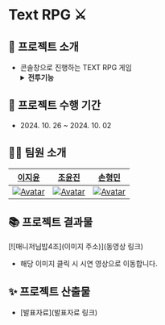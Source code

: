 # Text RPG ⚔️

## 📌 프로젝트 소개

- 콘솔창으로 진행하는 TEXT RPG 게임
  <details>
  <summary><b>전투기능</b></summary>
  <div markdown="1">
    <ul>
       <li>공격기</li>
      <img src="./docs/주요_기능/포토스팟_콜렉션/1.gif" width=70%>
      <img src="./docs/주요_기능/포토스팟_콜렉션/2.gif" width=70%>
      <li>스킬</li>
      <img src="./docs/주요_기능/포토스팟_콜렉션/3.gif" width=70%>
      <li>포션사용</li>
      <img src="./docs/주요_기능/포토스팟_콜렉션/4.gif" width=70%>
      <li>도망치기</li>
      <img src="./docs/주요_기능/포토스팟_콜렉션/5.gif" width=70%>
      <li>승리/패배</li>
    </ul>
  </div>
  <details>
  <summary><b>전투기능</b></summary>
  <div markdown="1">
    <ul>
       <li>공격기</li>
      <img src="./docs/주요_기능/포토스팟_콜렉션/1.gif" width=70%>
      <img src="./docs/주요_기능/포토스팟_콜렉션/2.gif" width=70%>
      <li>스킬</li>
      <img src="./docs/주요_기능/포토스팟_콜렉션/3.gif" width=70%>
      <li>포션사용</li>
      <img src="./docs/주요_기능/포토스팟_콜렉션/4.gif" width=70%>
      <li>도망치기</li>
      <img src="./docs/주요_기능/포토스팟_콜렉션/5.gif" width=70%>
      <li>승리/패배</li>
    </ul>
  </div>
</details>

## 📅 프로젝트 수행 기간

- 2024\. 10. 26 ~ 2024. 10. 02

## 🧑‍🚀 팀원 소개

|                             [이지윤](https://github.com/LI-JiYoon)                              |                              [조윤진](https://github.com/Joyoounjin)                              |                             [손형민](https://github.com/Zzondy-Unity)                              |                                                    
| :-------------------------------------------------------------------------------------------: | :-------------------------------------------------------------------------------------------: | :----------------------------------------------------------------------------------------------: | 
| [![Avatar](https://avatars.githubusercontent.com/u/84116288?v=4)](https://github.com/LI-JiYoon) | [![Avatar](https://avatars.githubusercontent.com/u/180900470?v=4)]([https://github.com/aromadsh](https://github.com/Joyoounjin)) | [![Avatar](https://avatars.githubusercontent.com/u/182717277?v=4)]([https://github.com/Hyunjaa](https://github.com/Zzondy-Unity)) | 


## 📚 프로젝트 결과물
[![매니저님밥4조](이미지 주소)](동영상 링크)
* 해당 이미지 클릭 시 시연 영상으로 이동합니다.

## ✨ 프로젝트 산출물

- [발표자료](발표자료 링크)


